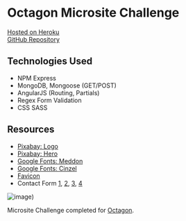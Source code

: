 # Octagon Microsite Challenge

[Hosted on Heroku](https://octogon-challenge.herokuapp.com/)<br>
[GitHub Repository](https://github.com/cwithac/octagon_challenge)

## Technologies Used

- NPM Express
- MongoDB, Mongoose (GET/POST)
- AngularJS (Routing, Partials)
- Regex Form Validation
- CSS SASS

## Resources

- [Pixabay: Logo](https://pixabay.com/photo-320868/)
- [Pixabay: Hero](https://pixabay.com/photo-1642970/)
- [Google Fonts: Meddon](https://fonts.google.com/specimen/Meddon)
- [Google Fonts: Cinzel](https://fonts.google.com/specimen/Cinzel)
- [Favicon](http://www.favicon.cc/?action=icon&file_id=910285)
- Contact Form [1](http://www.freeformatter.com/usa-state-list-html-select.html), [2](https://www.w3schools.com/tags/att_input_pattern.asp), [3](https://stackoverflow.com/questions/160550/zip-code-us-postal-code-validation), [4](https://stackoverflow.com/questions/5327206/regex-match-digits-comma-and-semicolon)

![image](#))

Microsite Challenge completed for [Octagon](http://www.octagon.com/).
